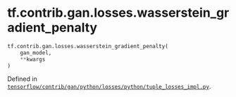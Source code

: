 <div itemscope itemtype="http://developers.google.com/ReferenceObject">
<meta itemprop="name" content="tf.contrib.gan.losses.wasserstein_gradient_penalty" />
</div>

# tf.contrib.gan.losses.wasserstein_gradient_penalty

``` python
tf.contrib.gan.losses.wasserstein_gradient_penalty(
    gan_model,
    **kwargs
)
```



Defined in [`tensorflow/contrib/gan/python/losses/python/tuple_losses_impl.py`](https://www.tensorflow.org/code/tensorflow/contrib/gan/python/losses/python/tuple_losses_impl.py).

